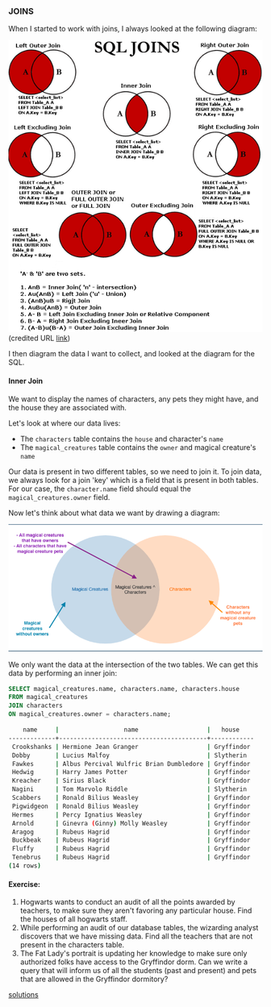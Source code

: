 ### JOINS 

When I started to work with joins, I always looked at the following diagram: 

![join_image](images/sql_joins.png)
(credited URL [link](https://www.pinterest.com/pin/268527196507791080/))

I then diagram the data I want to collect, and looked at the diagram for the SQL. 

#### Inner Join

We want to display the names of characters, any pets they might have, and the house they are associated with. 

Let's look at where our data lives: 
- The `characters` table contains the `house` and character's `name` 
- The `magical_creatures` table contains the `owner` and magical creature's `name` 

Our data is present in two different tables, so we need to join it. 
To join data, we always look for a join 'key' which is a field that is present in both tables. 
For our case, the `character.name` field should equal the `magical_creatures.owner` field. 


Now let's think about what data we want by drawing a diagram: 

![magical_creatures_inner_join](images/magical_creatures_inner_join.png)

We only want the data at the intersection of the two tables. 
We can get this data by performing an inner join: 

```sql 
SELECT magical_creatures.name, characters.name, characters.house
FROM magical_creatures
JOIN characters
ON magical_creatures.owner = characters.name;
``` 


```sh 
    name     |                  name                   |   house
-------------+-----------------------------------------+------------
 Crookshanks | Hermione Jean Granger                   | Gryffindor
 Dobby       | Lucius Malfoy                           | Slytherin
 Fawkes      | Albus Percival Wulfric Brian Dumbledore | Gryffindor
 Hedwig      | Harry James Potter                      | Gryffindor
 Kreacher    | Sirius Black                            | Gryffindor
 Nagini      | Tom Marvolo Riddle                      | Slytherin
 Scabbers    | Ronald Bilius Weasley                   | Gryffindor
 Pigwidgeon  | Ronald Bilius Weasley                   | Gryffindor
 Hermes      | Percy Ignatius Weasley                  | Gryffindor
 Arnold      | Ginevra (Ginny) Molly Weasley           | Gryffindor
 Aragog      | Rubeus Hagrid                           | Gryffindor
 Buckbeak    | Rubeus Hagrid                           | Gryffindor
 Fluffy      | Rubeus Hagrid                           | Gryffindor
 Tenebrus    | Rubeus Hagrid                           | Gryffindor
(14 rows)
```
#### Exercise: 
1. Hogwarts wants to conduct an audit of all the points awarded by teachers, to make sure they aren't favoring any particular house.  Find the houses of all hogwarts staff.
2. While performing an audit of our database tables, the wizarding analyst discovers that we have missing data. Find all the teachers that are not present in the characters table. 
3. The Fat Lady's portrait is updating her knowledge to make sure only authorized folks have access to the Gryffindor dorm. Can we write a query that will inform us of all the students (past and present) and pets that are allowed in the Gryffindor dormitory? 

[solutions](../solutions/joins.md)